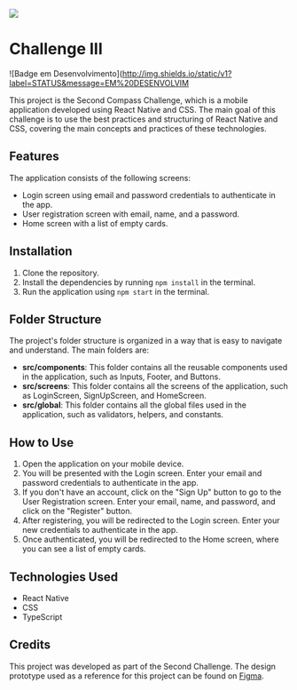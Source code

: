 ![](https://github.com/joelington321/compass-react-native-challenge-app/assets/69323457/4b480ebf-d0cb-4d61-9e76-9ea0d7eac6af)
# Challenge III
![Badge em Desenvolvimento](http://img.shields.io/static/v1?label=STATUS&message=EM%20DESENVOLVIM

This project is the Second Compass Challenge, which is a mobile application developed using React Native and CSS. The main goal of this challenge is to use the best practices and structuring of React Native and CSS, covering the main concepts and practices of these technologies.

## Features

The application consists of the following screens:

- Login screen using email and password credentials to authenticate in the app.
- User registration screen with email, name, and a password.
- Home screen with a list of empty cards.

## Installation

1. Clone the repository.
2. Install the dependencies by running `npm install` in the terminal.
3. Run the application using `npm start` in the terminal.

## Folder Structure

The project's folder structure is organized in a way that is easy to navigate and understand. The main folders are:

- **src/components**: This folder contains all the reusable components used in the application, such as Inputs, Footer, and Buttons.
- **src/screens**: This folder contains all the screens of the application, such as LoginScreen, SignUpScreen, and HomeScreen.
- **src/global**: This folder contains all the global files used in the application, such as validators, helpers, and constants.

## How to Use

1. Open the application on your mobile device.
2. You will be presented with the Login screen. Enter your email and password credentials to authenticate in the app.
3. If you don't have an account, click on the "Sign Up" button to go to the User Registration screen. Enter your email, name, and password, and click on the "Register" button.
4. After registering, you will be redirected to the Login screen. Enter your new credentials to authenticate in the app.
5. Once authenticated, you will be redirected to the Home screen, where you can see a list of empty cards.

## Technologies Used

- React Native
- CSS
- TypeScript

## Credits

This project was developed as part of the Second Challenge. The design prototype used as a reference for this project can be found on [Figma](https://www.figma.com/file/9VfFd73WIMmIRAUeRvqxEN/Desafio---PB?t=Y8vJcUhE5VewN5zk-0).
